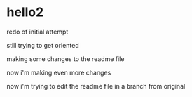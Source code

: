 # hello2
redo of initial attempt

still trying to get oriented

making some changes to the readme file

now i'm making even more changes

now i'm trying to edit the readme file in a branch from original
